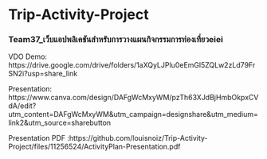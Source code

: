 # Trip-Activity-Project
<h3>Team37_เว็บแอปพลิเคชันสำหรับการวางแผนกิจกรรมการท่องเที่ยวeiei</h3
<p>VDO Demo: https://drive.google.com/drive/folders/1aXQyLJPlu0eEmGl5ZQLw2zLd79FrSN2i?usp=share_link</p>
<p>Presentation: https://www.canva.com/design/DAFgWcMxyWM/pzTh63XJdBjHmbOkpxCVdA/edit?utm_content=DAFgWcMxyWM&utm_campaign=designshare&utm_medium=link2&utm_source=sharebutton</p>
<p> Presentation PDF :https://github.com/louisnoiz/Trip-Activity-Project/files/11256524/ActivityPlan-Presentation.pdf </p>
